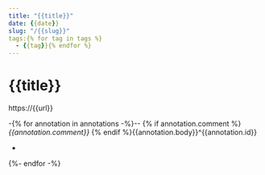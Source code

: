 ```yaml
---
title: "{{title}}"
date: {{date}}
slug: "/{{slug}}"
tags:{% for tag in tags %}
  - {{tag}}{% endfor %}
---
```

# {{title}}

https://{{url}}

-{% for annotation in annotations -%}--
{% if annotation.comment %}_{{annotation.comment}}_ {% endif %}{{annotation.body}}^{{annotation.id}}

-   
{%- endfor -%} 